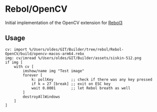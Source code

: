 # Rebol/OpenCV

Initial implementation of the OpenCV extension for [Rebol3](https://github.com/Siskin-framework/Rebol)

## Usage

```rebol
cv: import %/Users/oldes/GIT/Builder/tree/rebol/Rebol-OpenCV/build/opencv-macos-arm64.rebx
img: cv/imread %/Users/oldes/GIT/Builder/assets/siskin-512.png
if img [
    with cv [
        imshow/name img "Test image"
        forever [
            k: pollKey        ;; check if there was any key pressed
            if k = 27 [break] ;; exit on ESC key
            wait 0.0001       ;; let Rebol breath as well
        ]
        destroyAllWindows
    ]
]
```
